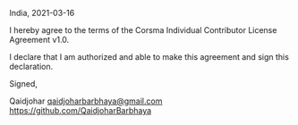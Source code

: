 India, 2021-03-16

I hereby agree to the terms of the Corsma Individual Contributor License
Agreement v1.0.

I declare that I am authorized and able to make this agreement and sign this
declaration.

Signed,

Qaidjohar qaidjoharbarbhaya@gmail.com https://github.com/QaidjoharBarbhaya
